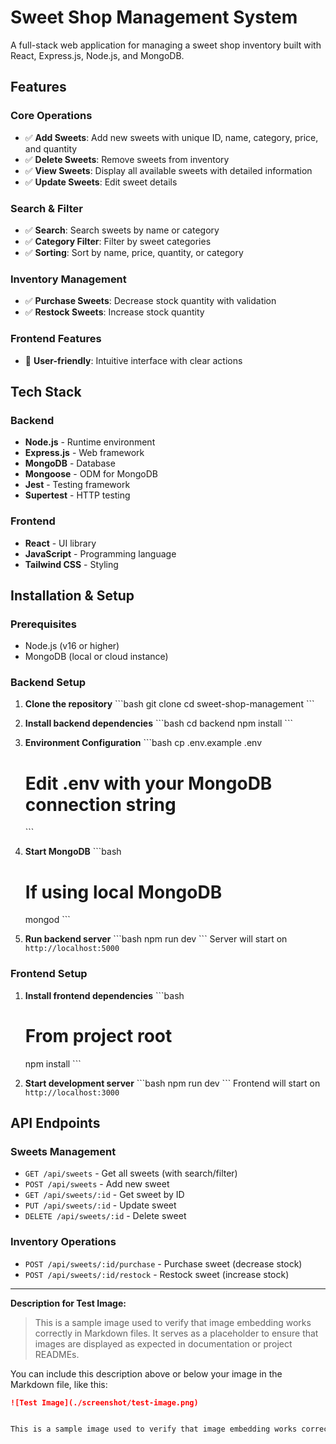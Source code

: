 # Sweet Shop Management System

A full-stack web application for managing a sweet shop inventory built with React, Express.js, Node.js, and MongoDB.

## Features

### Core Operations
- ✅ **Add Sweets**: Add new sweets with unique ID, name, category, price, and quantity
- ✅ **Delete Sweets**: Remove sweets from inventory
- ✅ **View Sweets**: Display all available sweets with detailed information
- ✅ **Update Sweets**: Edit sweet details

### Search & Filter
- ✅ **Search**: Search sweets by name or category
- ✅ **Category Filter**: Filter by sweet categories
- ✅ **Sorting**: Sort by name, price, quantity, or category

### Inventory Management
- ✅ **Purchase Sweets**: Decrease stock quantity with validation
- ✅ **Restock Sweets**: Increase stock quantity

### Frontend Features
- 🎯 **User-friendly**: Intuitive interface with clear actions

## Tech Stack

### Backend
- **Node.js** - Runtime environment
- **Express.js** - Web framework
- **MongoDB** - Database
- **Mongoose** - ODM for MongoDB
- **Jest** - Testing framework
- **Supertest** - HTTP testing

### Frontend
- **React** - UI library
- **JavaScript** - Programming language
- **Tailwind CSS** - Styling

## Installation & Setup

### Prerequisites
- Node.js (v16 or higher)
- MongoDB (local or cloud instance)

### Backend Setup

1. **Clone the repository**
   \`\`\`bash
   git clone <repository-url>
   cd sweet-shop-management
   \`\`\`

2. **Install backend dependencies**
   \`\`\`bash
   cd backend
   npm install
   \`\`\`

3. **Environment Configuration**
   \`\`\`bash
   cp .env.example .env
   # Edit .env with your MongoDB connection string
   \`\`\`

4. **Start MongoDB**
   \`\`\`bash
   # If using local MongoDB
   mongod
   \`\`\`

5. **Run backend server**
   \`\`\`bash
   npm run dev
   \`\`\`
   Server will start on `http://localhost:5000`

### Frontend Setup

1. **Install frontend dependencies**
   \`\`\`bash
   # From project root
   npm install
   \`\`\`

2. **Start development server**
   \`\`\`bash
   npm run dev
   \`\`\`
   Frontend will start on `http://localhost:3000`

## API Endpoints

### Sweets Management
- `GET /api/sweets` - Get all sweets (with search/filter)
- `POST /api/sweets` - Add new sweet
- `GET /api/sweets/:id` - Get sweet by ID
- `PUT /api/sweets/:id` - Update sweet
- `DELETE /api/sweets/:id` - Delete sweet

### Inventory Operations
- `POST /api/sweets/:id/purchase` - Purchase sweet (decrease stock)
- `POST /api/sweets/:id/restock` - Restock sweet (increase stock)

---

**Description for Test Image:**

> This is a sample image used to verify that image embedding works correctly in Markdown files. It serves as a placeholder to ensure that images are displayed as expected in documentation or project READMEs.

You can include this description above or below your image in the Markdown file, like this:

```markdown
![Test Image](./screenshot/test-image.png)


This is a sample image used to verify that image embedding works correctly in Markdown files. It serves as a placeholder to ensure that images are displayed as expected in documentation or project READMEs.
```
